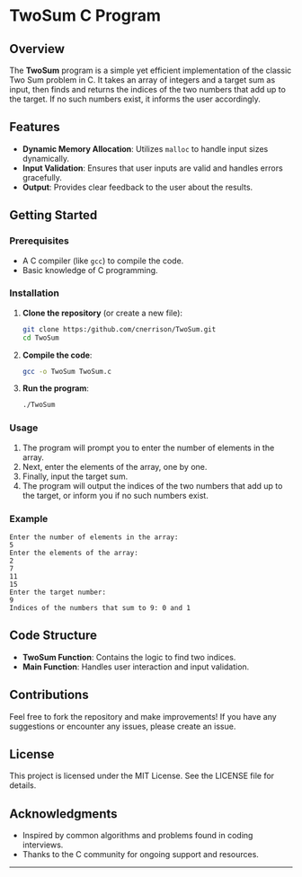 # TwoSum C Program

## Overview

The **TwoSum** program is a simple yet efficient implementation of the classic Two Sum problem in C. It takes an array of integers and a target sum as input, then finds and returns the indices of the two numbers that add up to the target. If no such numbers exist, it informs the user accordingly.

## Features

- **Dynamic Memory Allocation**: Utilizes `malloc` to handle input sizes dynamically.
- **Input Validation**: Ensures that user inputs are valid and handles errors gracefully.
- **Output**: Provides clear feedback to the user about the results.

## Getting Started

### Prerequisites

- A C compiler (like `gcc`) to compile the code.
- Basic knowledge of C programming.

### Installation

1. **Clone the repository** (or create a new file):
   ```bash
   git clone https:/github.com/cnerrison/TwoSum.git
   cd TwoSum
   ```

2. **Compile the code**:
   ```bash
   gcc -o TwoSum TwoSum.c
   ```

3. **Run the program**:
   ```bash
   ./TwoSum
   ```

### Usage

1. The program will prompt you to enter the number of elements in the array.
2. Next, enter the elements of the array, one by one.
3. Finally, input the target sum.
4. The program will output the indices of the two numbers that add up to the target, or inform you if no such numbers exist.

### Example

```plaintext
Enter the number of elements in the array:
5
Enter the elements of the array:
2
7
11
15
Enter the target number:
9
Indices of the numbers that sum to 9: 0 and 1
```

## Code Structure

- **TwoSum Function**: Contains the logic to find two indices.
- **Main Function**: Handles user interaction and input validation.

## Contributions

Feel free to fork the repository and make improvements! If you have any suggestions or encounter any issues, please create an issue.

## License

This project is licensed under the MIT License. See the LICENSE file for details.

## Acknowledgments

- Inspired by common algorithms and problems found in coding interviews.
- Thanks to the C community for ongoing support and resources.

---